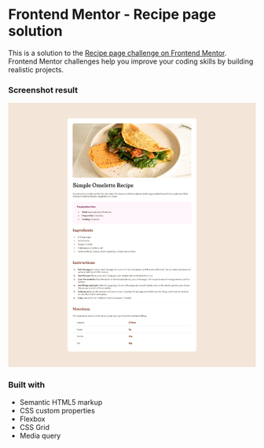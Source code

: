 # Frontend Mentor - Recipe page solution

This is a solution to the [Recipe page challenge on Frontend Mentor](https://www.frontendmentor.io/challenges/recipe-page-KiTsR8QQKm). Frontend Mentor challenges help you improve your coding skills by building realistic projects. 

### Screenshot result

![](./screenshot.png)

### Built with

- Semantic HTML5 markup
- CSS custom properties
- Flexbox
- CSS Grid
- Media query